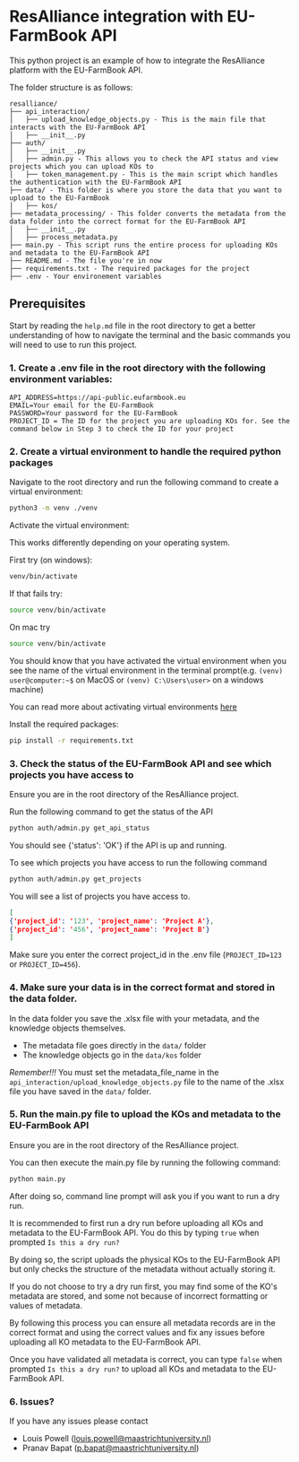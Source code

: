 # ResAlliance integration with EU-FarmBook API

This python project is an example of how to integrate the ResAlliance platform with the EU-FarmBook API. 

The folder structure is as follows:

```
resalliance/
├── api_interaction/
│   ├── upload_knowledge_objects.py - This is the main file that interacts with the EU-FarmBook API
│   ├── __init__.py
├── auth/
│   ├── __init__.py
│   ├── admin.py - This allows you to check the API status and view projects which you can upload KOs to
│   ├── token_management.py - This is the main script which handles the authentication with the EU-FarmBook API
├── data/ - This folder is where you store the data that you want to upload to the EU-FarmBook
│   ├── kos/
├── metadata_processing/ - This folder converts the metadata from the data folder into the correct format for the EU-FarmBook API
│   ├── __init__.py
│   ├── process_metadata.py
├── main.py - This script runs the entire process for uploading KOs and metadata to the EU-FarmBook API
├── README.md - The file you're in now
├── requirements.txt - The required packages for the project
├── .env - Your environement variables
```  


## Prerequisites

Start by reading the `help.md` file in the root directory to get a better understanding of how to navigate the terminal and the basic commands you will need to use to run this project.

### 1. Create a .env file in the root directory with the following environment variables:
```
API_ADDRESS=https://api-public.eufarmbook.eu
EMAIL=Your email for the EU-FarmBook
PASSWORD=Your password for the EU-FarmBook
PROJECT_ID = The ID for the project you are uploading KOs for. See the command below in Step 3 to check the ID for your project
```

### 2. Create a virtual environment to handle the required python packages

Navigate to the root directory and run the following command to create a virtual environment:

```bash
python3 -m venv ./venv
```

Activate the virtual environment:

This works differently depending on your operating system.

First try (on windows):
```bash 
venv/bin/activate
```
If that fails try:
```bash 
source venv/bin/activate
```
On mac try
```bash
source venv/bin/activate
```

You should know that you have activated the virtual environment when you see the name of the virtual environment in the terminal prompt(e.g. `(venv) user@computer:~$` on MacOS or `(venv) C:\Users\user>` on a windows machine)

You can read more about activating virtual environments [here](https://docs.python.org/3/library/venv.html)

Install the required packages:

```bash
pip install -r requirements.txt
```

### 3. Check the status of the EU-FarmBook API and see which projects you have access to

Ensure you are in the root directory of the ResAlliance project.

Run the following command to get the status of the API

```bash 
python auth/admin.py get_api_status
```

You should see {'status': 'OK'} if the API is up and running.

To see which projects you have access to run the following command

```bash 
python auth/admin.py get_projects
```
You will see a list of projects you have access to.

``` json
[
{'project_id': '123', 'project_name': 'Project A'}, 
{'project_id': '456', 'project_name': 'Project B'}
]
```

Make sure you enter the correct project_id in the .env file (`PROJECT_ID=123` or `PROJECT_ID=456`). 

### 4. Make sure your data is in the correct format and stored in the data folder. 

In the data folder you save the .xlsx file with your metadata, and the knowledge objects themselves.

- The metadata file goes directly in the `data/` folder
- The knowledge objects go in the `data/kos` folder

*Remember!!!* You must set the metadata_file_name in the `api_interaction/upload_knowledge_objects.py` file to the name of the
.xlsx file you have saved in the `data/` folder.

### 5. Run the main.py file to upload the KOs and metadata to the EU-FarmBook API

Ensure you are in the root directory of the ResAlliance project.

You can then execute the main.py file by running the following command:

```bash 
python main.py
```

After doing so, command line prompt will ask you if you want to run a dry run.

It is recommended to first run a dry run before uploading all KOs and metadata to the EU-FarmBook API. You do this by typing `true` when prompted `Is this a dry run?`

By doing so, the script uploads the physical KOs to the EU-FarmBook API but only checks the structure of the metadata without actually storing it.

If you do not choose to try a dry run first, you may find some of the KO's metadata are stored, and some not because of incorrect formatting or values of metadata.

By following this process you can ensure all metadata records are in the correct format and using the correct values and fix any issues before uploading all KO metadata to the EU-FarmBook API.

Once you have validated all metadata is correct, you can type `false` when prompted `Is this a dry run?` to upload all KOs and metadata to the EU-FarmBook API.



### 6. Issues?

If you have any issues please contact

- Louis Powell (louis.powell@maastrichtuniversity.nl)
- Pranav Bapat (p.bapat@maastrichtuniversity.nl)
